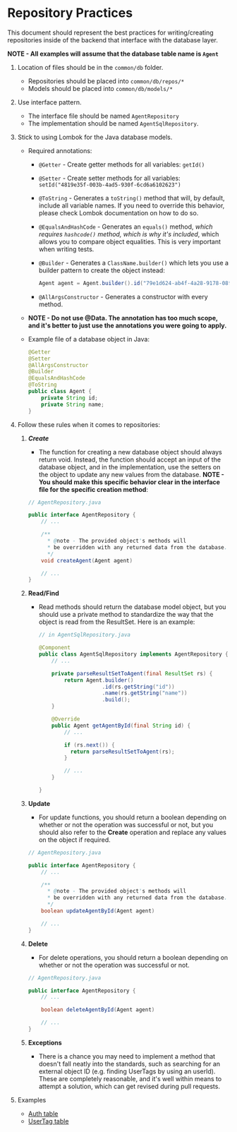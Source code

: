 # Repository Practices

This document should represent the best practices for writing/creating repositories inside of the backend that interface with the database layer.

**NOTE - All examples will assume that the database table name is `Agent`**

1. Location of files should be in the `common/db` folder.
    - Repositories should be placed into `common/db/repos/*`
    - Models should be placed into `common/db/models/*`
2. Use interface pattern.
    - The interface file should be named `AgentRepository`
    - The implementation should be named `AgentSqlRepository`.
3. Stick to using Lombok for the Java database models.

    - Required annotations:

        - `@Getter` - Create getter methods for all variables: `getId()`
        - `@Setter` - Create setter methods for all variables: `setId("4819e35f-003b-4ad5-930f-6cd6a6102623")`
        - `@ToString` - Generates a `toString()` method that will, by default, include all variable names. If you need to override this behavior, please check Lombok documentation on how to do so.
        - `@EqualsAndHashCode` - Generates an `equals()` method, _which requires `hashcode()` method, which is why it's included_, which allows you to compare object equalities. This is very important when writing tests.
        - `@Builder` - Generates a `ClassName.builder()` which lets you use a builder pattern to create the object instead:

            ```java
            Agent agent = Agent.builder().id("79e1d624-ab4f-4a28-9178-08f5a8bc4641").name("James Bond").build()
            ```

        - `@AllArgsConstructor` - Generates a constructor with every method.

    - **NOTE - Do not use @Data. The annotation has too much scope, and it's better to just use the annotations you were going to apply.**
    - Example file of a database object in Java:

        ```java
        @Getter
        @Setter
        @AllArgsConstructor
        @Builder
        @EqualsAndHashCode
        @ToString
        public class Agent {
            private String id;
            private String name;
        }
        ```

4. Follow these rules when it comes to repositories:

    1. **_Create_**

        - The function for creating a new database object should always return void. Instead, the function should accept an input of the database object, and in the implementation, use the setters on the object to update any new values from the database. **NOTE - You should make this specific behavior clear in the interface file for the specific creation method**:

        ```java
        // AgentRepository.java

        public interface AgentRepository {
            // ...

            /**
              * @note - The provided object's methods will
              * be overridden with any returned data from the database.
              */
            void createAgent(Agent agent)

            // ...
        }
        ```

    2. **Read/Find**

        - Read methods should return the database model object, but you should use a private method to standardize the way that the object is read from the ResultSet. Here is an example:

            ```java
            // in AgentSqlRepository.java

            @Component
            public class AgentSqlRepository implements AgentRepository {
                // ...

                private parseResultSetToAgent(final ResultSet rs) {
                    return Agent.builder()
                                .id(rs.getString("id"))
                                .name(rs.getString("name"))
                                .build();
                }

                @Override
                public Agent getAgentById(final String id) {
                    // ...

                    if (rs.next()) {
                      return parseResultSetToAgent(rs);
                    }

                    // ...
                }

            }
            ```

    3. **Update**

        - For update functions, you should return a boolean depending on whether or not the operation was successful or not, but you should also refer to the **Create** operation and replace any values on the object if required.

        ```java
        // AgentRepository.java

        public interface AgentRepository {
            // ...

            /**
              * @note - The provided object's methods will
              * be overridden with any returned data from the database.
              */
            boolean updateAgentById(Agent agent)

            // ...
        }
        ```

    4. **Delete**

        - For delete operations, you should return a boolean depending on whether or not the operation was successful or not.

        ```java
        // AgentRepository.java

        public interface AgentRepository {
            // ...

            boolean deleteAgentById(Agent agent)

            // ...
        }
        ```

    5. **Exceptions**

        - There is a chance you may need to implement a method that doesn't fall neatly into the standards, such as searching for an external object ID (e.g. finding UserTags by using an userId). These are completely reasonable, and it's well within means to attempt a solution, which can get revised during pull requests.

5. Examples
    - [Auth table](https://github.com/tahminator/codebloom/blob/main/src/main/java/com/patina/codebloom/common/db/repos/auth/AuthRepository.java)
    - [UserTag table](https://github.com/tahminator/codebloom/tree/main/src/main/java/com/patina/codebloom/common/db/repos/usertag)
